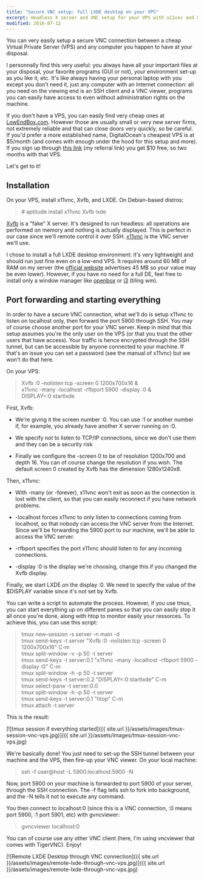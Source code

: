 ```yaml
---
title: "Secure VNC setup: full LXDE desktop on your VPS"
excerpt: Headless X server and VNC setup for your VPS with x11vnc and Xvfb, with full LXDE desktop
modified: 2016-07-12
---
```


You can very easily setup a secure VNC connection between a cheap Virtual Private Server (VPS) and any computer you happen to have at your disposal.

I personnally find this very useful: you always have all your important files at your disposal, your favorite programs (GUI or not), your environment set-up as you like it, etc. It's like always having your personal laptop with you except you don't need it, just any computer with an Internet connection: all you need on the viewing end is an SSH client and a VNC viewer, programs you can easily have access to even without administration rights on the machine.

If you don't have a VPS, you can easily find very cheap ones at [LowEndBox.com](https://lowendbox.com/). However those are usually small or very new server firms, not extremely reliable and that can close doors very quickly, so be careful. If you'd prefer a more established name, DigitalOcean's cheapest VPS is at $5/month (and comes with enough under the hood for this setup and more). If you sign up through [this link](https://m.do.co/c/bc8d5c79df53) (my referral link) you get $10 free, so two months with that VPS.

Let's get to it!

## Installation

On your VPS, install x11vnc, Xvfb, and LXDE. On Debian-based distros:

> \# aptitude install x11vnc Xvfb lxde

[Xvfb](https://www.x.org/releases/X11R7.6/doc/man/man1/Xvfb.1.xhtml) is a "fake" X server. It's designed to run headless: all operations are performed on memory and nothing is actually displayed. This is perfect in our case since we'll remote control it over SSH. [x11vnc](http://www.karlrunge.com/x11vnc/) is the VNC server we'll use.

I chose to install a full LXDE desktop environment: it's very lightweight and should run just fine even on a low-end VPS. It requires around 60 MB of RAM on my server (the [official website](http://lxde.org/lxde/) advertises 45 MB so your value may be even lower). However, if you have no need for a full DE, feel free to install only a window manager like [openbox](http://openbox.org/) or [i3](http://i3wm.org/) (tiling wm).

## Port forwarding and starting everything

In order to have a secure VNC connection, what we'll do is setup x11vnc to listen on localhost only, then forward the port 5900 through SSH. You may of course choose another port for your VNC server. Keep in mind that this setup assumes you're the only user on the VPS (or that you trust the other users that have access). Your traffic is hence encrypted through the SSH tunnel, but can be accessible by anyone connected to your machine. If that's an issue you can set a password (see the manual of x11vnc) but we won't do that here.

On your VPS:

> Xvfb :0 -nolisten tcp -screen 0 1200x700x16 &    
> x11vnc -many -localhost -rfbport 5900 -display :0 &    
> DISPLAY=:0 startlxde    

First, Xvfb:

* We're giving it the screen number :0. You can use :1 or another number if, for example, you already have another X server running on :0.

* We specify not to listen to TCP/IP connections, since we don't use them and they can be a security risk

* Finally we configure the -screen 0 to be of resolution 1200x700 and depth 16. You can of course change the resolution if you wish. The default screen 0 created by Xvfb has the dimension 1280x1240x8.

Then, x11vnc:

* With -many (or -forever), x11vnc won't exit as soon as the connection is lost with the client, so that you can easily reconnect if you have network problems.

* -localhost forces x11vnc to only listen to connections coming from localhost, so that nobody can access the VNC server from the Internet. Since we'll be forwarding the 5900 port to our machine, we'll be able to access the VNC server.

* -rfbport specifies the port x11vnc should listen to for any incoming connections.

* -display :0 is the display we're choosing, change this if you changed the Xvfb display.

Finally, we start LXDE on the display :0. We need to specify the value of the $DISPLAY variable since it's not set by Xvfb.

You can write a script to automate the process. However, if you use tmux, you can start everything up on different panes so that you can easily stop it all once you're done, along with htop to monitor easily your ressorces. To achieve this, you can use this script:

> tmux new-session -s server -n main -d    
> tmux send-keys -t server "Xvfb :0 -nolisten tcp -screen 0 1200x700x16" C-m    
> tmux split-window -v -p 50 -t server    
> tmux send-keys -t server:0.1 "x11vnc -many -localhost -rfbport 5900 -display :0" C-m    
> tmux split-window -h -p 50 -t server    
> tmux send-keys -t server:0.2 "DISPLAY=:0 startlxde" C-m    
> tmux select-pane -t server:0.0    
> tmux split-window -h -p 50 -t server    
> tmux send-keys -t server:0.1 "htop" C-m    
> tmux attach -t server    

This is the result:

[![tmux session if everything started]({{ site.url }}/assets/images/tmux-session-vnc-vps.jpg)]({{ site.url }}/assets/images/tmux-session-vnc-vps.jpg)

We're basically done! You just need to set-up the SSH tunnel between your machine and the VPS, then fire-up your VNC viewer. On your local machine:

> ssh -f user@host -L 5900:localhost:5900 -N    

Now, port 5900 on your machine is forwarded to port 5900 of your server, through the SSH connection. The -f flag tells ssh to fork into background, and the -N tells it not to execute any command.

You then connect to localhost:0 (since this is a VNC connection, :0 means port 5900, :1 port 5901, etc) with gvncviewer:

> gvncviewer localhost:0    

You can of course use any other VNC client (here, I'm using vncviewer that comes with TigerVNC). Enjoy!

[![Remote LXDE Desktop through VNC connection]({{ site.url }}/assets/images/remote-lxde-through-vnc-vps.jpg)]({{ site.url }}/assets/images/remote-lxde-through-vnc-vps.jpg)

